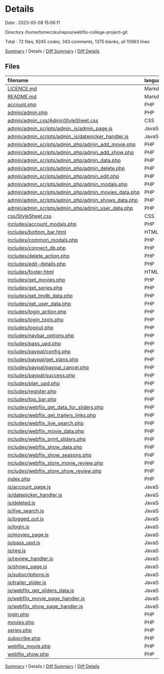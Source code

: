 # Details

Date : 2023-05-08 15:06:11

Directory /home/tomeczku/repos/webflix-college-project-git

Total : 72 files,  9245 codes, 343 comments, 1375 blanks, all 10963 lines

[Summary](results.md) / Details / [Diff Summary](diff.md) / [Diff Details](diff-details.md)

## Files
| filename | language | code | comment | blank | total |
| :--- | :--- | ---: | ---: | ---: | ---: |
| [LICENCE.md](/LICENCE.md) | Markdown | 17 | 0 | 5 | 22 |
| [README.md](/README.md) | Markdown | 22 | 0 | 15 | 37 |
| [account.php](/account.php) | PHP | 285 | 2 | 28 | 315 |
| [admin/admin.php](/admin/admin.php) | PHP | 375 | 0 | 39 | 414 |
| [admin/admin_css/AdminStyleSheet.css](/admin/admin_css/AdminStyleSheet.css) | CSS | 289 | 5 | 63 | 357 |
| [admin/admin_scripts/admin_js/admin_page.js](/admin/admin_scripts/admin_js/admin_page.js) | JavaScript | 433 | 40 | 67 | 540 |
| [admin/admin_scripts/admin_js/datepicker_handler.js](/admin/admin_scripts/admin_js/datepicker_handler.js) | JavaScript | 17 | 0 | 1 | 18 |
| [admin/admin_scripts/admin_php/admin_add_movie.php](/admin/admin_scripts/admin_php/admin_add_movie.php) | PHP | 24 | 7 | 8 | 39 |
| [admin/admin_scripts/admin_php/admin_add_show.php](/admin/admin_scripts/admin_php/admin_add_show.php) | PHP | 24 | 1 | 9 | 34 |
| [admin/admin_scripts/admin_php/admin_data.php](/admin/admin_scripts/admin_php/admin_data.php) | PHP | 84 | 8 | 9 | 101 |
| [admin/admin_scripts/admin_php/admin_delete.php](/admin/admin_scripts/admin_php/admin_delete.php) | PHP | 27 | 4 | 11 | 42 |
| [admin/admin_scripts/admin_php/admin_edit.php](/admin/admin_scripts/admin_php/admin_edit.php) | PHP | 91 | 4 | 24 | 119 |
| [admin/admin_scripts/admin_php/admin_modals.php](/admin/admin_scripts/admin_php/admin_modals.php) | PHP | 555 | 0 | 27 | 582 |
| [admin/admin_scripts/admin_php/admin_movies_data.php](/admin/admin_scripts/admin_php/admin_movies_data.php) | PHP | 74 | 0 | 6 | 80 |
| [admin/admin_scripts/admin_php/admin_shows_data.php](/admin/admin_scripts/admin_php/admin_shows_data.php) | PHP | 74 | 0 | 6 | 80 |
| [admin/admin_scripts/admin_php/admin_user_data.php](/admin/admin_scripts/admin_php/admin_user_data.php) | PHP | 75 | 0 | 8 | 83 |
| [css/StyleSheet.css](/css/StyleSheet.css) | CSS | 1,769 | 29 | 364 | 2,162 |
| [includes/account_modals.php](/includes/account_modals.php) | PHP | 403 | 0 | 26 | 429 |
| [includes/bottom_bar.html](/includes/bottom_bar.html) | HTML | 9 | 2 | 2 | 13 |
| [includes/common_modals.php](/includes/common_modals.php) | PHP | 206 | 0 | 21 | 227 |
| [includes/connect_db.php](/includes/connect_db.php) | PHP | 23 | 0 | 6 | 29 |
| [includes/delete_action.php](/includes/delete_action.php) | PHP | 12 | 0 | 1 | 13 |
| [includes/edit-details.php](/includes/edit-details.php) | PHP | 127 | 0 | 9 | 136 |
| [includes/footer.html](/includes/footer.html) | HTML | 57 | 15 | 9 | 81 |
| [includes/get_movies.php](/includes/get_movies.php) | PHP | 21 | 0 | 5 | 26 |
| [includes/get_series.php](/includes/get_series.php) | PHP | 21 | 0 | 5 | 26 |
| [includes/get_tmdb_data.php](/includes/get_tmdb_data.php) | PHP | 19 | 1 | 8 | 28 |
| [includes/get_user_data.php](/includes/get_user_data.php) | PHP | 54 | 4 | 13 | 71 |
| [includes/login_action.php](/includes/login_action.php) | PHP | 32 | 0 | 6 | 38 |
| [includes/login_tools.php](/includes/login_tools.php) | PHP | 48 | 0 | 8 | 56 |
| [includes/logout.php](/includes/logout.php) | PHP | 5 | 0 | 3 | 8 |
| [includes/navbar_options.php](/includes/navbar_options.php) | PHP | 53 | 5 | 3 | 61 |
| [includes/pass_upd.php](/includes/pass_upd.php) | PHP | 39 | 0 | 12 | 51 |
| [includes/paypal/config.php](/includes/paypal/config.php) | PHP | 18 | 5 | 6 | 29 |
| [includes/paypal/get_plans.php](/includes/paypal/get_plans.php) | PHP | 18 | 0 | 2 | 20 |
| [includes/paypal/paypal_cancel.php](/includes/paypal/paypal_cancel.php) | PHP | 70 | 11 | 13 | 94 |
| [includes/paypal/success.php](/includes/paypal/success.php) | PHP | 199 | 20 | 41 | 260 |
| [includes/plan_upd.php](/includes/plan_upd.php) | PHP | 30 | 0 | 7 | 37 |
| [includes/register.php](/includes/register.php) | PHP | 87 | 0 | 23 | 110 |
| [includes/top_bar.php](/includes/top_bar.php) | PHP | 38 | 0 | 0 | 38 |
| [includes/webflix_get_data_for_sliders.php](/includes/webflix_get_data_for_sliders.php) | PHP | 39 | 0 | 9 | 48 |
| [includes/webflix_get_trailers_links.php](/includes/webflix_get_trailers_links.php) | PHP | 67 | 3 | 15 | 85 |
| [includes/webflix_live_search.php](/includes/webflix_live_search.php) | PHP | 27 | 2 | 1 | 30 |
| [includes/webflix_movie_data.php](/includes/webflix_movie_data.php) | PHP | 135 | 0 | 17 | 152 |
| [includes/webflix_print_sliders.php](/includes/webflix_print_sliders.php) | PHP | 39 | 0 | 1 | 40 |
| [includes/webflix_show_data.php](/includes/webflix_show_data.php) | PHP | 150 | 0 | 18 | 168 |
| [includes/webflix_show_seasons.php](/includes/webflix_show_seasons.php) | PHP | 14 | 0 | 7 | 21 |
| [includes/webflix_store_movie_review.php](/includes/webflix_store_movie_review.php) | PHP | 29 | 1 | 7 | 37 |
| [includes/webflix_store_show_review.php](/includes/webflix_store_show_review.php) | PHP | 29 | 1 | 7 | 37 |
| [index.php](/index.php) | PHP | 62 | 0 | 19 | 81 |
| [js/account_page.js](/js/account_page.js) | JavaScript | 271 | 22 | 32 | 325 |
| [js/datepicker_handler.js](/js/datepicker_handler.js) | JavaScript | 20 | 0 | 2 | 22 |
| [js/deleted.js](/js/deleted.js) | JavaScript | 7 | 1 | 2 | 10 |
| [js/live_search.js](/js/live_search.js) | JavaScript | 83 | 18 | 15 | 116 |
| [js/logged_out.js](/js/logged_out.js) | JavaScript | 7 | 1 | 2 | 10 |
| [js/login.js](/js/login.js) | JavaScript | 37 | 8 | 4 | 49 |
| [js/movies_page.js](/js/movies_page.js) | JavaScript | 58 | 1 | 2 | 61 |
| [js/pass_upd.js](/js/pass_upd.js) | JavaScript | 1 | 1 | 1 | 3 |
| [js/reg.js](/js/reg.js) | JavaScript | 77 | 9 | 14 | 100 |
| [js/review_handler.js](/js/review_handler.js) | JavaScript | 51 | 11 | 13 | 75 |
| [js/shows_page.js](/js/shows_page.js) | JavaScript | 59 | 1 | 2 | 62 |
| [js/subscriptions.js](/js/subscriptions.js) | JavaScript | 449 | 28 | 35 | 512 |
| [js/trailer_slider.js](/js/trailer_slider.js) | JavaScript | 127 | 9 | 13 | 149 |
| [js/webflix_get_sliders_data.js](/js/webflix_get_sliders_data.js) | JavaScript | 124 | 6 | 4 | 134 |
| [js/webflix_movie_page_handler.js](/js/webflix_movie_page_handler.js) | JavaScript | 367 | 27 | 41 | 435 |
| [js/webflix_show_page_handler.js](/js/webflix_show_page_handler.js) | JavaScript | 443 | 30 | 59 | 532 |
| [login.php](/login.php) | PHP | 56 | 0 | 16 | 72 |
| [movies.php](/movies.php) | PHP | 28 | 0 | 11 | 39 |
| [series.php](/series.php) | PHP | 28 | 0 | 11 | 39 |
| [subscribe.php](/subscribe.php) | PHP | 215 | 0 | 34 | 249 |
| [webflix_movie.php](/webflix_movie.php) | PHP | 161 | 0 | 21 | 182 |
| [webflix_show.php](/webflix_show.php) | PHP | 161 | 0 | 21 | 182 |

[Summary](results.md) / Details / [Diff Summary](diff.md) / [Diff Details](diff-details.md)